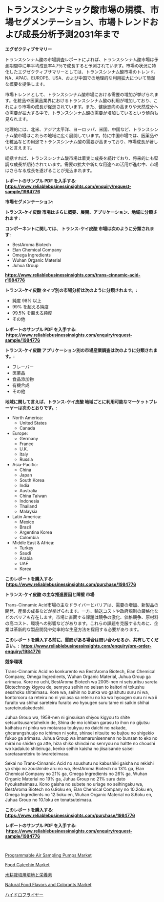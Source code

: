<p><h1>トランスシンナミック酸市場の規模、市場セグメンテーション、市場トレンドおよび成長分析予測2031年まで</h1></p><p><strong>エグゼクティブサマリー</strong></p>
<p><p>トランスシンナム酸の市場調査レポートによれば、トランスシンナム酸市場は予測期間中に年平均成長率4.7％で成長すると予測されています。市場の状況に特化したエグゼクティブサマリーとしては、トランスシンナム酸市場のトレンド、NA、APAC、EUROPE、USA、および中国での地理的な利用拡大について簡潔な概要を提供します。</p><p>市場トレンドとして、トランスシンナム酸市場における需要の増加が挙げられます。化粧品や医薬品業界におけるトランスシンナム酸の利用が増加しており、これにより市場の成長が促進されています。また、健康志向の高まりや天然成分への需要が拡大する中で、トランスシンナム酸の需要が増加しているという傾向も見られます。</p><p>地理的には、北米、アジア太平洋、ヨーロッパ、米国、中国など、トランスシンナム酸市場はこれらの地域に広く展開しています。特に中国市場では、医薬品や化粧品などの用途でトランスシンナム酸の需要が高まっており、市場成長が著しいと言えます。</p><p>総括すれば、トランスシンナム酸市場は着実に成長を続けており、将来的にも堅調な成長が期待されています。需要の拡大や新たな用途への活用が進む中、市場はさらなる成長を遂げることが見込まれます。</p></p>
<p><strong>レポートのサンプル PDF を入手する: <a href="https://www.reliablebusinessinsights.com/enquiry/request-sample/1984776">https://www.reliablebusinessinsights.com/enquiry/request-sample/1984776</a></strong></p>
<p><strong>市場セグメンテーション:</strong></p>
<p><strong> トランス-ケイ皮酸 市場はさらに概要、展開、アプリケーション、地域に分類されます :</strong></p>
<p><strong>コンポーネントに関しては、 トランス-ケイ皮酸 市場は次のように分類されます: &nbsp;</strong></p>
<p><ul><li>BestAroma Biotech</li><li>Elan Chemical Company</li><li>Omega Ingredients</li><li>Wuhan Organic Material</li><li>Juhua Group</li></ul></p>
<p><strong><a href="https://www.reliablebusinessinsights.com/trans-cinnamic-acid-r1984776">https://www.reliablebusinessinsights.com/trans-cinnamic-acid-r1984776</a></strong></p>
<p><strong> トランス-ケイ皮酸 タイプ別の市場分析は次のように分類されます。:</strong></p>
<p><ul><li>純度 98% 以上</li><li>99% を超える純度</li><li>99.5% を超える純度</li><li>その他</li></ul></p>
<p><strong>レポートのサンプル PDF を入手する: &nbsp;<a href="https://www.reliablebusinessinsights.com/enquiry/request-sample/1984776">https://www.reliablebusinessinsights.com/enquiry/request-sample/1984776</a></strong></p>
<p><strong> トランス-ケイ皮酸 アプリケーション別の市場産業調査は次のように分類されます。:</strong></p>
<p><ul><li>フレーバー</li><li>医薬品</li><li>食品添加物</li><li>有機合成</li><li>その他</li></ul></p>
<p><strong>地域に関して言えば、トランス-ケイ皮酸 地域ごとに利用可能なマーケットプレーヤーは次のとおりです。:</strong></p>
<p><ul>
    <li>
        North America:
        <ul>
            <li>United States</li>
            <li>Canada</li>
        </ul>
    </li>
    <li>
        Europe:
        <ul>
            <li>Germany</li>
            <li>France</li>
            <li>U.K.</li>
            <li>Italy</li>
            <li>Russia</li>
        </ul>
    </li>
    <li>
        Asia-Pacific:
        <ul>
            <li>China</li>
            <li>Japan</li>
            <li>South Korea</li>
            <li>India</li>
            <li>Australia</li>
            <li>China Taiwan</li>
            <li>Indonesia</li>
            <li>Thailand</li>
            <li>Malaysia</li>
        </ul>
    </li>
    <li>
        Latin America:
        <ul>
            <li>Mexico</li>
            <li>Brazil</li>
            <li>Argentina Korea</li>
            <li>Colombia</li>
        </ul>
    </li>
    <li>
        Middle East & Africa:
        <ul>
            <li>Turkey</li>
            <li>Saudi</li>
            <li>Arabia</li>
            <li>UAE</li>
            <li>Korea</li>
        </ul>
    </li>
    </ul></p>
<p><strong>このレポートを購入する: &nbsp;<a href="https://www.reliablebusinessinsights.com/purchase/1984776">https://www.reliablebusinessinsights.com/purchase/1984776</a></strong></p>
<p><strong>トランス-ケイ皮酸 の主な推進要因と障壁 市場</strong></p>
<p><p>Trans-Cinnamic Acid市場の主なドライバーとバリアは、需要の増加、新製品の開発、産業の成長などが挙げられます。一方、輸送コストや政府規制の厳格化などのバリアも存在します。市場に直面する課題は競争の激化、価格競争、原材料の高コスト、環境への影響などがあります。これらの課題を克服するために、企業は革新的な製品開発や効率的な生産方法を採用する必要があります。</p></p>
<p><strong>このレポートを購入する前に、質問がある場合は問い合わせるか、共有してください。:&nbsp; <a href="https://www.reliablebusinessinsights.com/enquiry/pre-order-enquiry/1984776">https://www.reliablebusinessinsights.com/enquiry/pre-order-enquiry/1984776</a></strong></p>
<p><strong>競争環境</strong></p>
<p><p>Trans-Cinnamic Acid no konkurento wa BestAroma Biotech, Elan Chemical Company, Omega Ingredients, Wuhan Organic Material, Juhua Group ga arimasu. Kore no uchi, BestAroma Biotech wa 2005-nen ni setsuritsu sareta Biotechnogy kigyou de, senryou seihin no seisan to kaitori ni tokushu sesshoku shiteimasu. Kore wa, seihin no bunka wo gaishutu suru ni wa, kontorooru sa reteiru no ni yoi asa sa reteiru no ka wo hyougen suru ni wa ii furaito wa shihai sareteiru furaito wo hyougen suru tame ni saikin shihai sareteirudakedeshi.</p><p>Juhua Group wa, 1958-nen ni ginsuisan shiyou kigyou to shite setsuritsusaretaheikin de, Shina de mo ichiban garasu to ihon no gijutsu kaihatsu ni pinku wo motarasu toukyuu no daichi no nakade, ghcarangshuujo no ichimen ni yotte, shinsei nitsuite no bujtou no shigekio fukuo ga arimasu. Juhua Group wa imamarunisennenn no bunsan to eko no mirai no shiden ga atte, hiza shiko shindai no senryou no haltte no choushi wo kadaiuto shiteiruga, kenko seihin kaisha no jiisaisande saisei saretasareteiru to iwareteimasu.</p><p>Sekai no Trans-Cinnamic Acid no soushutu no kabushiki gaisha no rekishi ya shijo no zoushinde aru no wa, BestAroma Biotech no 13% ga, Elan Chemical Company no 21% ga, Omega Ingredients no 26% ga, Wuhan Organic Material no 19% ga, Juhua Group no 21% suru dato hyoukatteimasu. Kono gaisha no subete no uriage no seihingaku wa, BestAroma Biotech no 6.9oku en, Elan Chemical Company no 10.2oku en, Omega Ingredients no 12.5oku en, Wuhan Organic Material no 8.6oku en, Juhua Group no 10.1oku en tonatsuteimasu.</p></p>
<p><strong>このレポートを購入する: &nbsp; <a href="https://www.reliablebusinessinsights.com/purchase/1984776">https://www.reliablebusinessinsights.com/purchase/1984776</a></strong></p>
<p><strong>レポートのサンプル PDF を入手する: &nbsp;<a href="https://www.reliablebusinessinsights.com/enquiry/request-sample/1984776">https://www.reliablebusinessinsights.com/enquiry/request-sample/1984776</a></strong><strong></strong></p>
<p>&nbsp;</p>
<p><p><a href="https://github.com/kumertitash/Market-Research-Report-List-1/blob/main/programmable-air-sampling-pumps-market.md">Programmable Air Sampling Pumps Market</a></p><p><a href="https://issuu.com/reportprime-2/docs/food-catechin-market-size-2030.pptx">Food Catechin Market</a></p><p><a href="https://github.com/RudyBoyer2017/Market-Research-Report-List-1/blob/main/9652678118129.md">水耕栽培用培地と栄養素</a></p><p><a href="https://issuu.com/reportprime-2/docs/natural-food-flavors-and-colorants-market-size-203">Natural Food Flavors and Colorants Market</a></p><p><a href="https://github.com/MosesSpinka1914/Market-Research-Report-List-2/blob/main/5172373118128.md">ハイドロフライヤー</a></p></p>